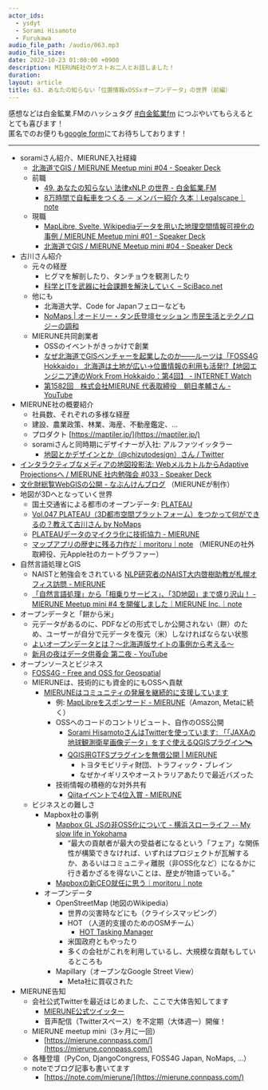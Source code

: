 ```yaml
---
actor_ids:
  - ysdyt
  - Sorami Hisamoto
  - Furukawa
audio_file_path: /audio/063.mp3
audio_file_size: 
date: 2022-10-23 01:00:00 +0900
description: MIERUNE社のゲストお二人とお話しました！
duration: 
layout: article
title: 63. あなたの知らない「位置情報xOSSxオープンデータ」の世界（前編）
---
```


感想などは白金鉱業.FMのハッシュタグ [#白金鉱業fm](https://twitter.com/search?q=%23%E7%99%BD%E9%87%91%E9%89%B1%E6%A5%ADfm&src=typed_query) につぶやいてもらえるととても喜びます！  
匿名でのお便りも[google form](https://forms.gle/pRVNhjrhk8F88T228)にてお待ちしております！  

---
* soramiさん紹介、MIERUNE入社経緯
    * [北海道でGIS / MIERUNE Meetup mini #04 - Speaker Deck](https://speakerdeck.com/sorami/mierune-meetup-mini-number-04)
    * 前職
        * [49. あなたの知らない 法律xNLP の世界 - 白金鉱業.FM](https://shirokane-kougyou.github.io/episode/49)
        * [8万時間で自転車をつくる － メンバー紹介 久本｜Legalscape｜note](https://note.com/legalscape/n/nf9f4c249f24e)
    * 現職
        * [MapLibre, Svelte, Wikipediaデータを用いた地理空間情報可視化の事例 / MIERUNE Meetup mini #01 - Speaker Deck](https://speakerdeck.com/sorami/mierune-meetup-mini-number-01)
        * [北海道でGIS / MIERUNE Meetup mini #04 - Speaker Deck](https://speakerdeck.com/sorami/mierune-meetup-mini-number-04)
* 古川さん紹介
    * 元々の経歴
        * ヒグマを解剖したり、タンチョウを観測したり
        * [科学とITを武器に社会課題を解決していく – SciBaco.net](https://scibaco.net/person/2276)
    * 他にも
        * 北海道大学、Code for Japanフェローなども
        * [NoMaps | オードリー・タン氏登壇セッション 市民生活とテクノロジーの調和](https://no-maps.jp/2020/topics/152)
    * MIERUNE共同創業者
        * OSSのイベントがきっかけで創業
        * [なぜ北海道でGISベンチャーを起業したのか――ルーツは「FOSS4G Hokkaido」 北海道は土地が広い→位置情報の利用も活発!?【地図エンジニア達のWork From Hokkaido：第4回】 - INTERNET Watch](https://internet.watch.impress.co.jp/docs/special/wf_hokkaido/1282185.html)
        * [第1582回　株式会社MIERUNE 代表取締役　朝日孝輔さん - YouTube](https://www.youtube.com/watch?v=3E6CskVrH60)
* MIERUNE社の概要紹介
    * 社員数、それぞれの多様な経歴
    * 建設、農業政策、林業、海産、不動産鑑定、...
    * プロダクト [https://maptiler.jp/](https://maptiler.jp/)
    * soramiさんと同時期にデザイナーが入社: アルファツイッタラー
        * [地図とかデザインとか（@chizutodesign）さん / Twitter](https://twitter.com/chizutodesign)
* [インタラクティブなメディアの地図投影法: WebメルカトルからAdaptive Projectionsへ / MIERUNE 社内勉強会 #033 - Speaker Deck](https://speakerdeck.com/sorami/mierune-she-nei-mian-qiang-hui-number-033)
* [文化財総覧WebGISの公開 - なぶんけんブログ](https://www.nabunken.go.jp/nabunkenblog/2021/07/20210720.html) （MIERUNEが制作）
* 地図が3Dへとなっていく世界
    * 国土交通省による都市のオープンデータ: [PLATEAU](https://www.mlit.go.jp/plateau/)
    * [Vol.047 PLATEAU（3D都市空間プラットフォーム）をつかって何ができるの？教えて古川さん by NoMaps](https://soundcloud.com/user-786259997/vol047-plateau3d)
    * [PLATEAUデータのマイクラ化に技術協力 - MIERUNE](https://www.mierune.co.jp/news/posts/uzeapn5su5lr?lang=ja)
    * [マップアプリの歴史に残る力作だ｜moritoru｜note](https://note.com/moritoru/n/nabe9f7f20068) （MIERUNEの社外取締役、元Apple社のカートグラファー）
* 自然言語処理とGIS
    * NAISTと勉強会をされている [NLP研究者のNAIST大内啓樹助教が札幌オフィス訪問 - MIERUNE](https://www.mierune.co.jp/news/posts/y-ym8d1e3i6?lang=ja)
    * [「自然言語処理」から「相乗りサービス」、「3D地図」まで盛り沢山！ - MIERUNE Meetup mini #4 を開催しました｜MIERUNE Inc.｜note](https://note.com/mierune/n/nd43c6e3fe07d?from=notice)
* オープンデータと「餅から米」
    * 元データがあるのに、PDFなどの形式でしか公開されない（餅）のため、ユーザーが自分で元データを復元（米）しなければならない状態
    * [よいオープンデータとは？〜北海道版サイトの事例から考える〜](https://www.slideshare.net/KanahiroIguchi/ss-238700346)
    * [新月の夜はデータ供養会 第二夜 - YouTube](https://www.youtube.com/watch?v=PKCt0Swk6Hc)
* オープンソースとビジネス
    * [FOSS4G - Free and OSS for Geospatial](https://foss4g.hokkaido.jp/)
    * MIERUNEは、技術的にも資金的にもOSSへ貢献
        * [MIERUNEはコミュニティの発展を継続的に支援しています](https://www.mierune.co.jp/aboutus?lang=ja#community)
            * 例: [MapLibreをスポンサード - MIERUNE](https://www.mierune.co.jp/news/posts/w41wxieezj8x?lang=ja)（Amazon, Metaに続く）
            * OSSへのコードのコントリビュート、自作のOSS公開
                * [Sorami HisamotoさんはTwitterを使っています: 「「JAXAの地球観測衛星画像データ」をすぐ使えるQGISプラグイン🛰](https://twitter.com/sorami/status/1539803559730237441)
                * [QGIS用GTFSプラグインを無償公開 | MIERUNE](https://www.mierune.co.jp/news/posts/1183?lang=ja)
                    * トヨタモビリティ財団、トラフィック・ブレイン
                    * なぜかイギリスやオーストラリアあたりで最近バズった
            * 技術情報の積極的な対外共有
                * [Qiitaイベントで4位入賞 - MIERUNE](https://www.mierune.co.jp/news/posts/zot1m7_j00p5?lang=ja)
    * ビジネスとの難しさ
        * Mapbox社の事例
            * [Mapbox GL JSの非OSS化について - 横浜スローライフ -- My slow life in Yokohama](https://blog.goo.ne.jp/jg2tkh/e/cc31aabd8c999028ac1edb3537a12710)
                * “最大の貢献者が最大の受益者になるという「フェア」な関係性が構築できなければ、いずれはプロジェクトが瓦解するか、あるいはコミュニティ離脱（非OSS化など）になるかに行き着かざるを得ないことは、歴史が物語っている。”
            * [Mapboxの新CEO就任に思う｜moritoru｜note](https://note.com/moritoru/n/nbb519b50a40a)
        * オープンデータ
            * OpenStreetMap (地図のWikipedia）
                * 世界の災害時などにも（クライシスマッピング）
                * HOT （人道的支援のためのOSMチーム）
                    * [HOT Tasking Manager](https://tasks.hotosm.org/)
                * 米国政府ともやったり
                * 多くの会社がこれを利用しているし、大規模な貢献もしているところも
            * Mapillary（オープンなGoogle Street View）
                * Meta社に買収された
* MIERUNE告知
    * 会社公式Twitterを最近はじめました、ここで大体告知してます
      * [MIERUNE公式ツイッター](https://twitter.com/MIERUNE_inc)
      * 音声配信（Twitterスペース）を不定期（大体週一）開催！
    * MIERUNE meetup mini（3ヶ月に一回）
      * [https://mierune.connpass.com/](https://mierune.connpass.com/)
    * 各種登壇（PyCon, DjangoCongress, FOSS4G Japan, NoMaps, …）
    * noteでブログ記事も書いてます
      * [https://note.com/mierune/](https://mierune.connpass.com/)
